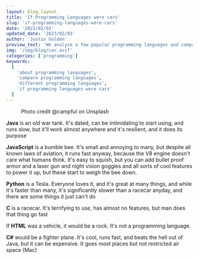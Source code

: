 ```yaml
---
layout: blog_layout
title: 'If Programming Languages were cars'
slug: 'if-programming-languages-were-cars'
date: '2023/02/03'
updated_date: '2023/02/03'
author: 'Justin Golden'
preview_text: 'We analyze a few popular programming languages and compare them to cars (and other vehicles)'
img: '/img/blog/car.avif'
categories: ['programming']
keywords:
  [
    'about programming languages',
    'compare programming languages',
    'different programming languages',
    'if programming languages were cars'
  ]
---
```


<figure>
  <picture>
    <source type="image/avif" srcset="/img/blog/car.avif" alt="" />
    <img src="/img/blog/car.jpg" alt="">
  </picture>
  <figcaption>Photo credit @campful on Unsplash</figcaption>
</figure>

**Java** is an old war tank. It's dated, can be intimidating to start using, and runs slow, but it'll work almost anywhere and it's resilient, and it does its purpose

**JavaScript** is a bumble bee. It's small and annoying to many, but despite all known laws of aviation, it runs fast anyway, because the V8 engine doesn't care what humans think. It's easy to squish, but you can add bullet proof armor and a laser gun and night vision goggles and all sorts of cool features to power it up, but these start to weigh the bee down.

**Python** is a Tesla. Everyone loves it, and it's great at many things, and while it's faster than many, it's significantly slower than a racecar anyday, and there are some things it just can't do

**C** is a racecar. It's terrifying to use, has almost no features, but man does that thing go fast

If **HTML** was a vehicle, it would be a rock. It's not a programming language.

**C#** would be a fighter plane. It's cool, runs fast, and beats the hell out of Java, but it can be expensive. It goes most places but not restricted air space (Mac)
